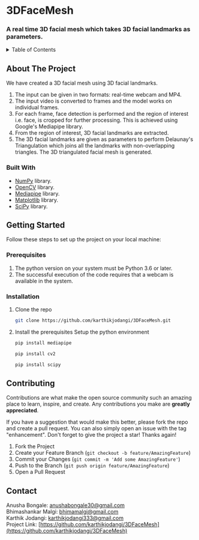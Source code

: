 # 3DFaceMesh
<h3>A real time 3D facial mesh which takes 3D facial landmarks as parameters.</h3>

<!-- TABLE OF CONTENTS -->
<details>
  <summary>Table of Contents</summary>
  <ol>
    <li>
      <a href="#about-the-project">About The Project</a>
      <ul>
        <li><a href="#built-with">Built With</a></li>
      </ul>
    </li>
    <li>
      <a href="#getting-started">Getting Started</a>
      <ul>
        <li><a href="#prerequisites">Prerequisites</a></li>
        <li><a href="#installation">Installation</a></li>
      </ul>
    </li>
    <li><a href="#contributing">Contributing</a></li>
    <li><a href="#contact">Contact</a></li>
  </ol>
</details>



<!-- ABOUT THE PROJECT -->
## About The Project

<!--[![Product Name Screen Shot][product-screenshot]](https://example.com) -->
We have created a 3D facial mesh using 3D facial landmarks.
<ol>
  <li>
    The input can be given in two formats: real-time webcam and MP4.
  <li>
    The input video is converted to frames and the model works on individual frames.
  </li>
  <li>
    For each frame, face detection is performed and the region of interest i.e. face, is cropped for further processing. This is achieved using Google's Mediapipe library.
  </li>
  <li>
    From the region of interest, 3D facial landmarks are extracted.
  </li>
  <li>
    The 3D facial landmarks are given as parameters to perform Delaunay's Triangulation which joins all the landmarks with non-overlapping triangles. 
    The 3D triangulated facial mesh is generated.
  </li>
</ol>
 


<!--<p align="right">(<a href="#readme-top">back to top</a>)</p>-->



### Built With

<!--This section should list any major frameworks/libraries used to bootstrap your project. Leave any add-ons/plugins for the acknowledgements section. Here are a few examples.-->

<!--* [![Next][Next.js]][Next-url]-->
* [NumPy](https://numpy.org/) library.
* [OpenCV](https://docs.opencv.org/4.x/) library.
* [Mediapipe](https://developers.google.com/mediapipe) library.
* [Matplotlib](https://matplotlib.org/) library.
* [SciPy](https://scipy.org/) library.
<!--* [![NumPy](https://numpy.org/images/logo.svg)](https://numpy.org/) library.-->

<!--<p align="right">(<a href="#readme-top">back to top</a>)</p>-->



<!-- GETTING STARTED -->
## Getting Started

Follow these steps to set up the project on your local machine:

### Prerequisites

1. The python version on your system must be Python 3.6 or later.
2. The successful execution of the code requires that a webcam is available in the system.


### Installation
1. Clone the repo
   ```sh
   git clone https://github.com/karthikjodangi/3DFaceMesh.git
   ```
2. Install the prerequisites
   Setup the python environment
   ```sh
   pip install mediapipe
   ```
   ```sh
   pip install cv2
   ```
   ```sh
   pip install scipy
   ```
<!--<p align="right">(<a href="#readme-top">back to top</a>)</p>-->



<!-- CONTRIBUTING -->
## Contributing

Contributions are what make the open source community such an amazing place to learn, inspire, and create. Any contributions you make are **greatly appreciated**.

If you have a suggestion that would make this better, please fork the repo and create a pull request. You can also simply open an issue with the tag "enhancement".
Don't forget to give the project a star! Thanks again!

1. Fork the Project
2. Create your Feature Branch (`git checkout -b feature/AmazingFeature`)
3. Commit your Changes (`git commit -m 'Add some AmazingFeature'`)
4. Push to the Branch (`git push origin feature/AmazingFeature`)
5. Open a Pull Request

<!--<p align="right">(<a href="#readme-top">back to top</a>)</p>-->



<!-- LICENSE -->
<!--## License

Distributed under the MIT License. See `LICENSE.txt` for more information.

<p align="right">(<a href="#readme-top">back to top</a>)</p>-->



<!-- CONTACT -->
## Contact

Anusha Bongale: anushabongale30@gmail.com <br>
Bhimashankar Malgi: bhimamalgi@gmail.com <br>
Karthik Jodangi: karthikjodangi333@gmail.com <br>
Project Link: [https://github.com/karthikjodangi/3DFaceMesh](https://github.com/karthikjodangi/3DFaceMesh)

<!--<p align="right">(<a href="#readme-top">back to top</a>)</p>-->


<!-- ACKNOWLEDGMENTS -->


<!-- MARKDOWN LINKS & IMAGES -->
<!-- https://www.markdownguide.org/basic-syntax/#reference-style-links -->
[contributors-shield]: https://img.shields.io/github/contributors/othneildrew/Best-README-Template.svg?style=for-the-badge
[contributors-url]: https://github.com/othneildrew/Best-README-Template/graphs/contributors
[forks-shield]: https://img.shields.io/github/forks/othneildrew/Best-README-Template.svg?style=for-the-badge
[forks-url]: https://github.com/othneildrew/Best-README-Template/network/members
[stars-shield]: https://img.shields.io/github/stars/othneildrew/Best-README-Template.svg?style=for-the-badge
[stars-url]: https://github.com/othneildrew/Best-README-Template/stargazers
[issues-shield]: https://img.shields.io/github/issues/othneildrew/Best-README-Template.svg?style=for-the-badge
[issues-url]: https://github.com/othneildrew/Best-README-Template/issues
[license-shield]: https://img.shields.io/github/license/othneildrew/Best-README-Template.svg?style=for-the-badge
[license-url]: https://github.com/othneildrew/Best-README-Template/blob/master/LICENSE.txt
[linkedin-shield]: https://img.shields.io/badge/-LinkedIn-black.svg?style=for-the-badge&logo=linkedin&colorB=555
[linkedin-url]: https://linkedin.com/in/othneildrew
[product-screenshot]: images/screenshot.png
[Next.js]: https://img.shields.io/badge/next.js-000000?style=for-the-badge&logo=nextdotjs&logoColor=white
[Next-url]: https://nextjs.org/
[React.js]: https://img.shields.io/badge/React-20232A?style=for-the-badge&logo=react&logoColor=61DAFB
[React-url]: https://reactjs.org/
[Vue.js]: https://img.shields.io/badge/Vue.js-35495E?style=for-the-badge&logo=vuedotjs&logoColor=4FC08D
[Vue-url]: https://vuejs.org/
[Angular.io]: https://img.shields.io/badge/Angular-DD0031?style=for-the-badge&logo=angular&logoColor=white
[Angular-url]: https://angular.io/
[Svelte.dev]: https://img.shields.io/badge/Svelte-4A4A55?style=for-the-badge&logo=svelte&logoColor=FF3E00
[Svelte-url]: https://svelte.dev/
[Laravel.com]: https://img.shields.io/badge/Laravel-FF2D20?style=for-the-badge&logo=laravel&logoColor=white
[Laravel-url]: https://laravel.com
[Bootstrap.com]: https://img.shields.io/badge/Bootstrap-563D7C?style=for-the-badge&logo=bootstrap&logoColor=white
[Bootstrap-url]: https://getbootstrap.com
[JQuery.com]: https://img.shields.io/badge/jQuery-0769AD?style=for-the-badge&logo=jquery&logoColor=white
[JQuery-url]: https://jquery.com 

